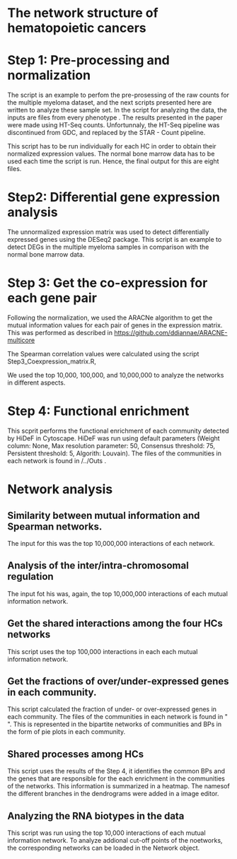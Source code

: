 # The network structure of hematopoietic cancers



# Step 1: Pre-processing and normalization

The script is an example to perfom the pre-prosessing of the raw counts for the multiple myeloma dataset, and the next scripts presented here 
are written to analyze these sample set. In the script for analyzing the data, the inputs are files from every phenotype . The results presented
in the paper were made using HT-Seq counts. Unfortunnaly, the HT-Seq pipeline was discontinued from GDC, and replaced by the STAR - Count pipeline. 

This script has to be run individually for each HC in order to obtain their normalized expression values. The normal bone marrow data has to be used
each time the script is run. Hence, the final output for this are eight files.
 
# Step2: Differential gene expression analysis
The unnormalized expression matrix was used to detect differentially expressed genes using the DESeq2 package. This script is an example to detect DEGs in 
the multiple myeloma samples in comparison with the normal bone marrow data.

# Step 3: Get the co-expression for each gene pair

Following the normalization, we used the ARACNe algorithm to get the mutual information values for each pair of genes in the expression matrix. This was performed
as described in https://github.com/ddiannae/ARACNE-multicore

The Spearman correlation values were calculated using the script Step3_Coexpression_matrix.R,

We used the top 10,000, 100,000, and 10,000,000 to analyze the networks in different aspects.

# Step 4: Functional enrichment

This scprit performs the functional enrichment of each community detected by HiDeF in Cytoscape. HiDeF was run using default parameters (Weight column: None, Max resolution parameter: 50, Consensus threshold: 75, Persistent threshold: 5, Algorith: Louvain). The files
of the communities in each network is found in /../Outs . 

# Network analysis

## Similarity between mutual information and Spearman networks.

The input for this was the top 10,000,000 interactions of each network.

## Analysis of the inter/intra-chromosomal regulation

The input fot his was, again, the top 10,000,000 interactions of each mutual information network.

## Get the shared interactions among the four HCs networks

This script uses the top 100,000 interactions in each each mutual information network.

## Get the fractions of over/under-expressed genes in each community.

This script calculated the fraction of under- or over-expressed genes in each community. The files
of the communities in each network is found in " ". This is represented in the bipartite networks of communities and BPs in the form of pie plots in each community.

## Shared processes among HCs

This script uses the results of the Step 4, it identifies the common BPs and the genes that are responsible for the each enrichment in the communities of the networks. This information is summarized in a heatmap. The namesof the different branches in the dendrograms were added in a image editor.

## Analyzing the RNA biotypes in the data

This script was run using the top 10,000 interactions of each mutual information network. To analyze addional cut-off points of the noetworks, the corresponding networks can be loaded in the Network object.





